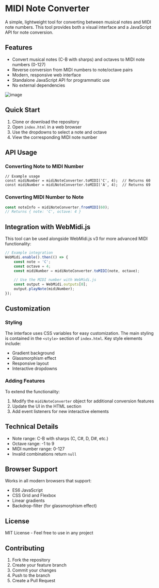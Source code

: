 # MIDI Note Converter

A simple, lightweight tool for converting between musical notes and MIDI note numbers. This tool provides both a visual interface and a JavaScript API for note conversion.

## Features

- Convert musical notes (C-B with sharps) and octaves to MIDI note numbers (0-127)
- Reverse conversion from MIDI numbers to note/octave pairs
- Modern, responsive web interface
- Standalone JavaScript API for programmatic use
- No external dependencies

![image](https://github.com/user-attachments/assets/a1bd717d-0261-48e2-8722-3d1cea333d16)

## Quick Start

1. Clone or download the repository
2. Open `index.html` in a web browser
3. Use the dropdowns to select a note and octave
4. View the corresponding MIDI note number

## API Usage

### Converting Note to MIDI Number

```
// Example usage
const midiNumber = midiNoteConverter.toMIDI('C', 4);  // Returns 60
const midiNumber = midiNoteConverter.toMIDI('A', 4);  // Returns 69
```

### Converting MIDI Number to Note

```javascript
const noteInfo = midiNoteConverter.fromMIDI(60);  
// Returns { note: 'C', octave: 4 }
```

## Integration with WebMidi.js

This tool can be used alongside WebMidi.js v3 for more advanced MIDI functionality:

```javascript
// Example integration
WebMidi.enable().then(() => {
    const note = 'C';
    const octave = 4;
    const midiNumber = midiNoteConverter.toMIDI(note, octave);
    
    // Use the MIDI number with WebMidi.js
    const output = WebMidi.outputs[0];
    output.playNote(midiNumber);
});
```

## Customization

### Styling

The interface uses CSS variables for easy customization. The main styling is contained in the `<style>` section of `index.html`. Key style elements include:

- Gradient background
- Glassmorphism effect
- Responsive layout
- Interactive dropdowns

### Adding Features

To extend the functionality:

1. Modify the `midiNoteConverter` object for additional conversion features
2. Update the UI in the HTML section
3. Add event listeners for new interactive elements

## Technical Details

- Note range: C-B with sharps (C, C#, D, D#, etc.)
- Octave range: -1 to 9
- MIDI number range: 0-127
- Invalid combinations return `null`

## Browser Support

Works in all modern browsers that support:
- ES6 JavaScript
- CSS Grid and Flexbox
- Linear gradients
- Backdrop-filter (for glassmorphism effect)

## License

MIT License - Feel free to use in any project

## Contributing

1. Fork the repository
2. Create your feature branch
3. Commit your changes
4. Push to the branch
5. Create a Pull Request

